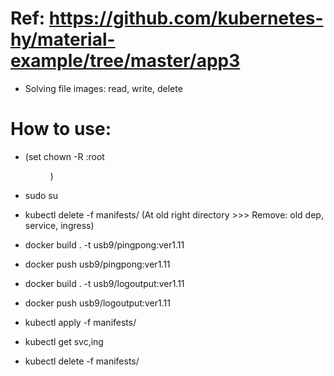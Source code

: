 # Ref: https://github.com/kubernetes-hy/material-example/tree/master/app3
  - Solving file images: read, write, delete

# How to use:
  - (set chown -R <hieu>:root <dir>)
  - sudo su
  - kubectl delete -f manifests/ (At old right directory >>> Remove: old dep, service, ingress)

  - docker build . -t usb9/pingpong:ver1.11
  - docker push usb9/pingpong:ver1.11

  - docker build . -t usb9/logoutput:ver1.11
  - docker push usb9/logoutput:ver1.11

  - kubectl apply -f manifests/
  - kubectl get svc,ing
  - kubectl delete -f manifests/